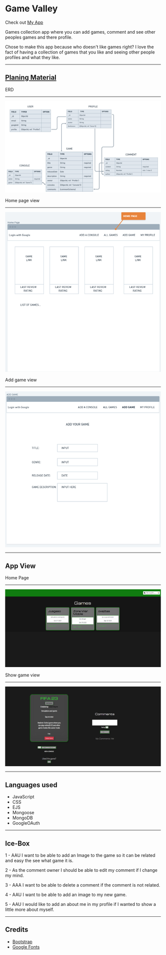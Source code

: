 Game Valley
===============================================
Check out [My App](http://game-valley.fly.dev/)

Games collection app where you can add games, comment and see other peoples games and there profile.

Chose to make this app because who doesn't like games right? I love the fact of having a collection of games that you like and seeing other people profiles and what they like.  

-----------------------------------------------
[Planing Material](https://trello.com/b/IMYdigod/game-valley)
----------------
ERD

-----------------------------
![Erd image.png](public/assets/screenshots/Screenshot%20(22).png)

Home page view

--------------------------

![Index image.png](public/assets/screenshots/Screenshot%20(15).png)

Add game view

---------------------------

![Add game image.png](public/assets/screenshots/Screenshot%20(16).png)

-------------------------------------------------
App View
----------------------------------------
Home Page

--------------
![Home page image.png](public/assets/screenshots/Screenshot%20(30).png)

Show game view

--------------------------------------
![show image.png](public/assets/screenshots/Screenshot%20(34).png)

------------------------------------------------------
Languages used
--------
- JavaScript
- CSS
- EJS
- Mongoose
- MongoDB
- GoogleOAuth      

-----------------------------------------
Ice-Box
---------------------------------------------
1 - AAU I want to be able to add an Image to the game so it can be related and easy the see what game it is.

2 - As the comment owner I should be able to edit my comment if I change my mind.

3 - AAA I want to be able to delete a comment if the comment is not related.

4 - AAU I want to be able to add an image to my new game.

5 - AAU I would like to add an about me in my profile if I wanted to show a little more about myself. 

-----------------------

Credits
------
- [Bootstrap](https://getbootstrap.com/)
- [Google Fonts](https://fonts.google.com/)